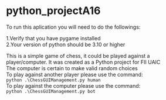 # python_projectA16
To run this aplication you will need to do the followings:

1.Verify that you have pygame installed <br/>
2.Your version of python should be 3.10 or higher <br/>


This is a simple game of chess, it could be played against a player/computer. It was created as a Python project for FII UAIC<br/>
The computer is certain to make valid random choices<br/>
To play against another player please use the command:<br/>
```python .\ChessGUIManagement.py human```<br/>
To play against the computer please use the command:<br/>
```python .\ChessGUIManagement.py bot```<br/>
